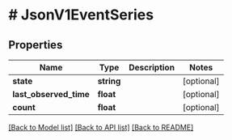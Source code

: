 # # JsonV1EventSeries

## Properties

Name | Type | Description | Notes
------------ | ------------- | ------------- | -------------
**state** | **string** |  | [optional]
**last_observed_time** | **float** |  | [optional]
**count** | **float** |  | [optional]

[[Back to Model list]](../../README.md#models) [[Back to API list]](../../README.md#endpoints) [[Back to README]](../../README.md)
